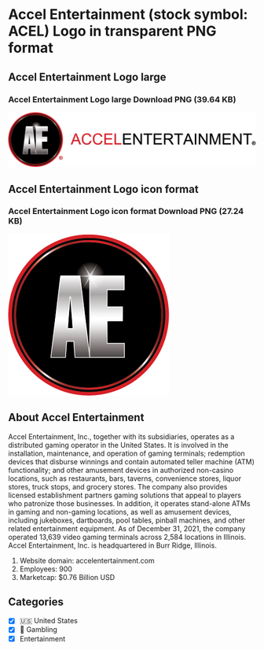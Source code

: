 # Accel Entertainment (stock symbol: ACEL) Logo in transparent PNG format

## Accel Entertainment Logo large

### Accel Entertainment Logo large Download PNG (39.64 KB)

![Accel Entertainment Logo large Download PNG (39.64 KB)](/img/orig/ACEL_BIG-0a88a9f8.png)

## Accel Entertainment Logo icon format

### Accel Entertainment Logo icon format Download PNG (27.24 KB)

![Accel Entertainment Logo icon format Download PNG (27.24 KB)](/img/orig/ACEL-71d97061.png)

## About Accel Entertainment

Accel Entertainment, Inc., together with its subsidiaries, operates as a distributed gaming operator in the United States. It is involved in the installation, maintenance, and operation of gaming terminals; redemption devices that disburse winnings and contain automated teller machine (ATM) functionality; and other amusement devices in authorized non-casino locations, such as restaurants, bars, taverns, convenience stores, liquor stores, truck stops, and grocery stores. The company also provides licensed establishment partners gaming solutions that appeal to players who patronize those businesses. In addition, it operates stand-alone ATMs in gaming and non-gaming locations, as well as amusement devices, including jukeboxes, dartboards, pool tables, pinball machines, and other related entertainment equipment. As of December 31, 2021, the company operated 13,639 video gaming terminals across 2,584 locations in Illinois. Accel Entertainment, Inc. is headquartered in Burr Ridge, Illinois.

1. Website domain: accelentertainment.com
2. Employees: 900
3. Marketcap: $0.76 Billion USD


## Categories
- [x] 🇺🇸 United States
- [x] 🎰 Gambling
- [x] Entertainment

